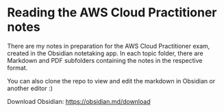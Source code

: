 # Reading the AWS Cloud Practitioner notes
There are my notes in preparation for the AWS Cloud Practitioner exam, created in the Obsidian notetaking app. In each topic folder, there are Markdown and PDF subfolders containing the notes in the respective format. 

You can also clone the repo to view and edit the markdown in Obsidian or another editor :)

Download Obsidian: https://obsidian.md/download